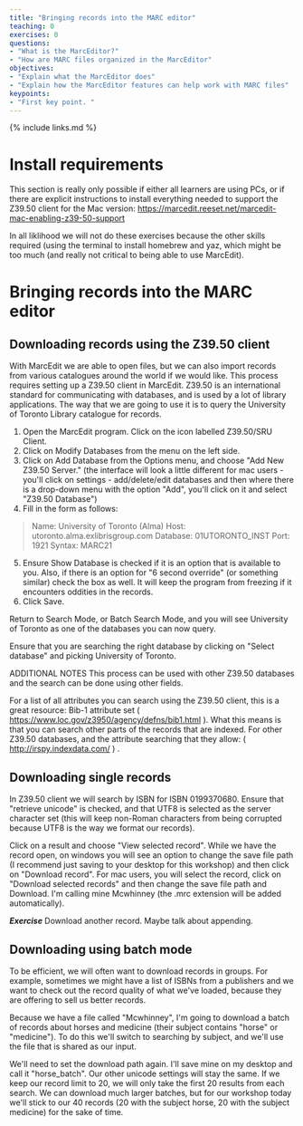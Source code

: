```yaml
---
title: "Bringing records into the MARC editor"
teaching: 0
exercises: 0
questions:
- "What is the MarcEditor?"
- "How are MARC files organized in the MarcEditor"
objectives:
- "Explain what the MarcEditor does"
- "Explain how the MarcEditor features can help work with MARC files"
keypoints:
- "First key point. "
---
```


{% include links.md %}


# Install requirements
This section is really only possible if either all learners are using PCs, or if there are explicit instructions to install everything needed to support the Z39.50 client for the Mac version: https://marcedit.reeset.net/marcedit-mac-enabling-z39-50-support

In all liklihood we will not do these exercises because the other skills required (using the terminal to install homebrew and yaz, which might be too much (and really not critical to being able to use MarcEdit).

# Bringing records into the MARC editor

## Downloading records using the Z39.50 client

With MarcEdit we are able to open files, but we can also import records from various catalogues around the world if we would like. This process requires setting up a Z39.50 client in MarcEdit. Z39.50 is an international standard for communicating with databases, and is used by a lot of library applications. The way that we are going to use it is to query the University of Toronto Library catalogue for records.

1. Open the MarcEdit program. Click on the icon labelled Z39.50/SRU Client.
2. Click on Modify Databases from the menu on the left side.
3. Click on Add Database from the Options menu, and choose "Add New Z39.50 Server." (the interface will look a little different for mac users - you'll click on settings - add/delete/edit databases and then where there is a drop-down menu with the option "Add", you'll click on it and select "Z39.50 Database")
4. Fill in the form as follows:

> Name: University of Toronto (Alma)
> Host: utoronto.alma.exlibrisgroup.com
> Database: 01UTORONTO_INST
> Port: 1921
> Syntax: MARC21

5. Ensure Show Database is checked if it is an option that is available to you. Also, if there is an option for "6 second override" (or something similar) check the box as well. It will keep the program from freezing if it encounters oddities in the records.
6. Click Save.

Return to Search Mode, or Batch Search Mode, and you will see University of Toronto as one of the databases you can now query.

Ensure that you are searching the right database by clicking on "Select database" and picking University of Toronto.


ADDITIONAL NOTES
This process can be used with other Z39.50 databases and the search can be done using other fields.

For a list of all attributes you can search using the Z39.50 client, this is a great resource: Bib-1 attribute set ( https://www.loc.gov/z3950/agency/defns/bib1.html ). What this means is that you can search other parts of the records that are indexed.
For other Z39.50 databases, and the attribute searching that they allow: ( http://irspy.indexdata.com/ ) . 


## Downloading single records

In Z39.50 client we will search by ISBN for ISBN 0199370680. Ensure that "retrieve unicode" is checked, and that UTF8 is selected as the server character set (this will keep non-Roman characters from being corrupted because UTF8 is the way we format our records).

Click on a result and choose "View selected record". While we have the record open, on windows you will see an option to change the save file path (I recommend just saving to your desktop for this workshop) and then click on "Download record". For mac users, you will select the record, click on "Download selected records" and then change the save file path and Download. I'm calling mine Mcwhinney (the .mrc extension will be added automatically).

***Exercise***
Download another record. 
Maybe talk about appending.


## Downloading using batch mode

To be efficient, we will often want to download records in groups. For example, sometimes we might have a list of ISBNs from a publishers and we want to check out the record quality of what we've loaded, because they are offering to sell us better records. 

Because we have a file called "Mcwhinney", I'm going to download a batch of records about horses and medicine (their subject contains "horse" or "medicine"). To do this we'll switch to searching by subject, and we'll use the file that is shared as our input. 

We'll need to set the download path again. I'll save mine on my desktop and call it "horse_batch". Our other unicode settings will stay the same. If we keep our record limit to 20, we will only take the first 20 results from each search. We can download much larger batches, but for our workshop today we'll stick to our 40 records (20 with the subject horse, 20 with the subject medicine) for the sake of time.
